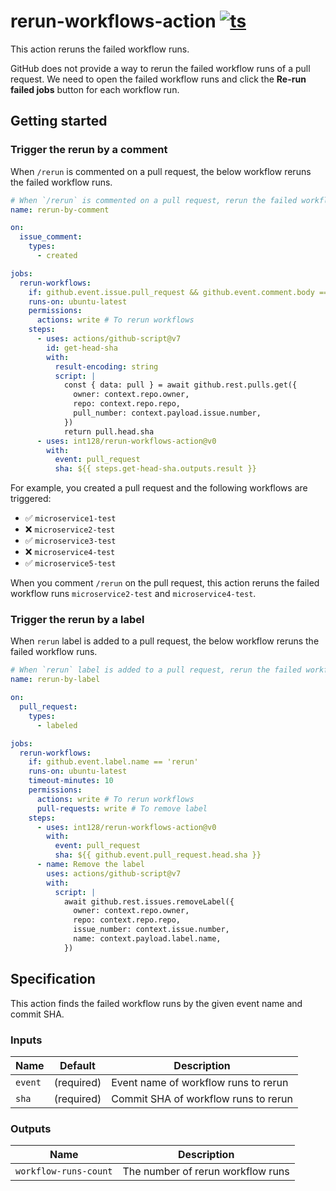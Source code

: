 # rerun-workflows-action [![ts](https://github.com/int128/rerun-workflows-action/actions/workflows/ts.yaml/badge.svg)](https://github.com/int128/rerun-workflows-action/actions/workflows/ts.yaml)

This action reruns the failed workflow runs.

GitHub does not provide a way to rerun the failed workflow runs of a pull request.
We need to open the failed workflow runs and click the **Re-run failed jobs** button for each workflow run.

## Getting started

### Trigger the rerun by a comment

When `/rerun` is commented on a pull request, the below workflow reruns the failed workflow runs.

```yaml
# When `/rerun` is commented on a pull request, rerun the failed workflow runs.
name: rerun-by-comment

on:
  issue_comment:
    types:
      - created

jobs:
  rerun-workflows:
    if: github.event.issue.pull_request && github.event.comment.body == '/rerun'
    runs-on: ubuntu-latest
    permissions:
      actions: write # To rerun workflows
    steps:
      - uses: actions/github-script@v7
        id: get-head-sha
        with:
          result-encoding: string
          script: |
            const { data: pull } = await github.rest.pulls.get({
              owner: context.repo.owner,
              repo: context.repo.repo,
              pull_number: context.payload.issue.number,
            })
            return pull.head.sha
      - uses: int128/rerun-workflows-action@v0
        with:
          event: pull_request
          sha: ${{ steps.get-head-sha.outputs.result }}
```

For example, you created a pull request and the following workflows are triggered:

- :white_check_mark: `microservice1-test`
- :x: `microservice2-test`
- :white_check_mark: `microservice3-test`
- :x: `microservice4-test`
- :white_check_mark: `microservice5-test`

When you comment `/rerun` on the pull request, this action reruns the failed workflow runs `microservice2-test` and `microservice4-test`.

### Trigger the rerun by a label

When `rerun` label is added to a pull request, the below workflow reruns the failed workflow runs.

```yaml
# When `rerun` label is added to a pull request, rerun the failed workflow runs.
name: rerun-by-label

on:
  pull_request:
    types:
      - labeled

jobs:
  rerun-workflows:
    if: github.event.label.name == 'rerun'
    runs-on: ubuntu-latest
    timeout-minutes: 10
    permissions:
      actions: write # To rerun workflows
      pull-requests: write # To remove label
    steps:
      - uses: int128/rerun-workflows-action@v0
        with:
          event: pull_request
          sha: ${{ github.event.pull_request.head.sha }}
      - name: Remove the label
        uses: actions/github-script@v7
        with:
          script: |
            await github.rest.issues.removeLabel({
              owner: context.repo.owner,
              repo: context.repo.repo,
              issue_number: context.issue.number,
              name: context.payload.label.name,
            })
```

## Specification

This action finds the failed workflow runs by the given event name and commit SHA.

### Inputs

| Name    | Default    | Description                          |
| ------- | ---------- | ------------------------------------ |
| `event` | (required) | Event name of workflow runs to rerun |
| `sha`   | (required) | Commit SHA of workflow runs to rerun |

### Outputs

| Name                  | Description                       |
| --------------------- | --------------------------------- |
| `workflow-runs-count` | The number of rerun workflow runs |
